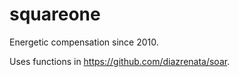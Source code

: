 # squareone

Energetic compensation since 2010.

Uses functions in https://github.com/diazrenata/soar.
